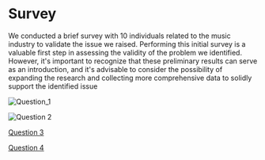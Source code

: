 # Survey

We conducted a brief survey with 10 individuals related to the music industry to validate the issue we raised. Performing this initial survey is a valuable first step in assessing the validity of the problem we identified. However, it's important to recognize that these preliminary results can serve as an introduction, and it's advisable to consider the possibility of expanding the research and collecting more comprehensive data to solidly support the identified issue

![Question_1](https://github.com/Javier-de-Jesus-Ortiz-Miss/Proyecto-FIS/blob/entrega-2/Artifacts/Questions/P1.png)

![Question 2](https://github.com/Javier-de-Jesus-Ortiz-Miss/Proyecto-FIS/blob/entrega-1/Questions/P2.png)

[Question 3](https://github.com/Javier-de-Jesus-Ortiz-Miss/Proyecto-FIS/blob/entrega-1/Questions/P3.png)

[Question 4](https://github.com/Javier-de-Jesus-Ortiz-Miss/Proyecto-FIS/blob/entrega-1/Questions/P4.png)
